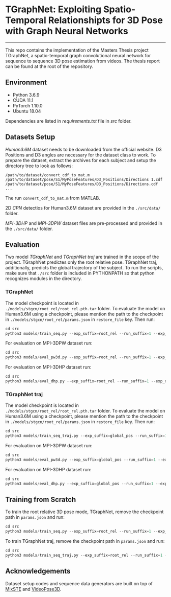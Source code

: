 # TGraphNet: Exploiting Spatio-Temporal Relationshipts for 3D Pose with Graph Neural Networks

***

This repo contains the implementation of the Masters Thesis project TGraphNet, a spatio-temporal graph convolutional neural network for sequence to sequence 3D pose estimation from videos. The thesis report can be found at the root of the repository.

## Environment

* Python 3.6.9
* CUDA 11.1
* PyTorch 1.10.0
* Ubuntu 18.04

Dependencies are listed in *requirements.txt* file in *src* folder.

## Datasets Setup

*Human3.6M* dataset needs to be downloaded from the official website. D3 Positions and D3 angles are necessary for the dataset class to work. To prepare the dataset, extract the archives for each subject and setup the directory tree to look as follows:

```
/path/to/dataset/convert_cdf_to_mat.m
/path/to/dataset/pose/S1/MyPoseFeatures/D3_Positions/Directions 1.cdf
/path/to/dataset/pose/S1/MyPoseFeatures/D3_Positions/Directions.cdf
...
```

The run `convert_cdf_to_mat.m` from MATLAB.

2D *CPN* detectios for Human3.6M dataset are provided in the `./src/data/` folder.

*MPI-3DHP* and *MPI-3DPW* dataset files are pre-processed and provided in the `./src/data/` folder.

## Evaluation

Two model *TGraphNet* and *TGraphNet traj* are trained in the scope of the project. TGraphNet predictes only the root relative pose. TGraphNet traj, additionally, predicts the global trajectory of the subject. To run the scripts, make sure that `./src` folder is included in PYTHONPATH so that python recognizes modules in the directory.

### TGraphNet

The model checkpoint is located in `./models/stgcn/root_rel/root_rel.pth.tar` folder. To evaluate the model on Human3.6M using a checkpoint, please mention the path to the checkpoint in `./models/stgcn/root_rel/params.json` in `restore_file` key. Then run:

```python
cd src
python3 models/train_seq.py --exp_suffix=root_rel --run_suffix=1 --exp_desc="testing" --data_dir="/path/to/h36m/dataset" --seed_value=333 --mode=test
```

For evaluation on MPI-3DPW dataset run:

```python
cd src
python3 models/eval_pw3d.py --exp_suffix=root_rel --run_suffix=1 --exp_desc="testing" --seed_value=333 --mode=test
```

For evaluation on MPI-3DHP dataset run:

```python
cd src
python3 models/eval_dhp.py --exp_suffix=root_rel --run_suffix=1 --exp_desc="testing" --seed_value=333 --mode=test
```

### TGraphNet traj

The model checkpoint is located in `./models/stgcn/root_rel/root_rel.pth.tar` folder. To evaluate the model on Human3.6M using a checkpoint, please mention the path to the checkpoint in `./models/stgcn/root_rel/params.json` in `restore_file` key. Then run:

```python
cd src
python3 models/train_seq_traj.py --exp_suffix=global_pos --run_suffix=1 --exp_desc="testing" --data_dir="/path/to/h36m/dataset" --seed_value=333 --mode=test
```

For evaluation on MPI-3DPW dataset run:

```python
cd src
python3 models/eval_pw3d.py --exp_suffix=global_pos --run_suffix=1 --exp_desc="testing" --seed_value=333 --mode=test
```

For evaluation on MPI-3DHP dataset run:

```python
cd src
python3 models/eval_dhp.py --exp_suffix=global_pos --run_suffix=1 --exp_desc="testing" --seed_value=333 --mode=test
```

## Training from Scratch

To train the root relative 3D pose mode, TGraphNet, remove the checkpoint path in `params.json` and run:

```python
cd src
python3 models/train_seq.py --exp_suffix=root_rel --run_suffix=1 --exp_desc="description" --data_dir="/path/to/h36m/dataset" --seed_value=333 --mode=train
```

To train TGraphNet traj, remove the checkpoint path in `params.json` and run:

```python
cd src
python3 models/train_seq_traj.py --exp_suffix=root_rel --run_suffix=1 --exp_desc="description" --data_dir="/path/to/h36m/dataset" --seed_value=333 --mode=train
```

## Acknowledgements

Dataset setup codes and sequence data generators are built on top of [MixSTE](https://github.com/JinluZhang1126/MixSTE#readme) and [VideoPose3D](https://github.com/facebookresearch/VideoPose3D).
